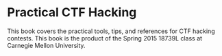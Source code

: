 # Practical CTF Hacking

This book covers the practical tools, tips, and references for CTF
hacking contests.  This book is the product of the Spring 2015 18739L
class at Carnegie Mellon University.



